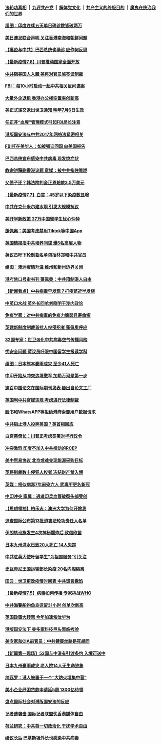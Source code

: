 

####  [法轮功真相](../../../../basic/blob/master/README.md?t=07082102) &nbsp;|&nbsp; [九评共产党](../../../../9ping.md/blob/master/README.md?t=07082102) &nbsp;|&nbsp; [解体党文化](../../../../jtdwh.md/blob/master/README.md?t=07082102)  &nbsp;|&nbsp; [共产主义的终极目的](../../../../gczydzjmd.md/blob/master/README.md?t=07082102) &nbsp;|&nbsp; [魔鬼在统治我们的世界](../../../../mgztzwmdsj.md/blob/master/README.md?t=07082102) 

#### [组图：印度连续五天单日确诊数皆破两万](../pages/nsc418/n12238724.md?t=07082102) 

#### [美日澳发联合声明 关注香港南海和朝鲜问题](../pages/nsc418/n12240998.md?t=07082102) 

#### [【瘟疫与中共】巴西总统也确诊 应作何反思](../pages/nsc418/n12240166.md?t=07082102) 

#### [【最新疫情7.8】川普推动国家全面开放](../pages/nsc418/n12239975.md?t=07082102) 

#### [中共阻美国人入藏 美将对官员施签证制裁](../pages/nsc418/n12240452.md?t=07082102) 

#### [FBI：每10小时启动一起中共相关反间谍案](../pages/nsc418/n12239799.md?t=07082102) 

#### [大量外企退租 香港办公楼空置率创新高](../pages/nsc418/n12240111.md?t=07082102) 

#### [美正式递交退出世卫通知 明年7月6日生效](../pages/nsc418/n12239902.md?t=07082102) 

#### [任正非“血腥”管理模式引起FBI局长注意](../pages/nsc418/n12239966.md?t=07082102) 

#### [港版国安法与中共2017年网络法紧密相关](../pages/nsc418/n12239427.md?t=07082102) 

#### [FBI吁在美华人：如被强迫回国 向美国报告](../pages/nsc418/n12239450.md?t=07082102) 

#### [巴西总统宣布感染中共病毒 现发烧症状](../pages/nsc418/n12239468.md?t=07082102) 

#### [教宗讲稿删香港议题 意媒：被中共掐住喉咙](../pages/nsc418/n12239424.md?t=07082102) 

#### [父债子还？韩法院判金正恩赔款3.5万美元](../pages/nsc418/n12239338.md?t=07082102) 

#### [【最新疫情7.7】白宫：45岁以下染疫数显增](../pages/nsc418/n12237581.md?t=07082102) 

#### [中共在克什米尔建水坝 引发大规模抗议](../pages/nsc418/n12239209.md?t=07082102) 

#### [美开学新政策 37万中国留学生忧心忡忡](../pages/nsc418/n12239233.md?t=07082102) 

#### [蓬佩奥：美国考虑禁用Tiktok等中国App](../pages/nsc418/n12238644.md?t=07082102) 

#### [英国情报指中共培养间谍 爆5名高层人物](../pages/nsc418/n12238557.md?t=07082102) 

#### [英议员吁下轮制裁名单包括林郑和中共官员](../pages/nsc418/n12238655.md?t=07082102) 

#### [组图：澳洲疫情升温 维州和新州边界关闭](../pages/nsc418/n12236420.md?t=07082102) 

#### [港府禁口号审书刊 蓬佩奥：中共箝制港人自由](../pages/nsc418/n12238057.md?t=07082102) 

#### [【新闻看点】中共病毒早发现？打疫苗近半发烧](../pages/nsc418/n12237234.md?t=07082102) 

#### [中英口水战 英外长回呛刘晓明干涉内政论](../pages/nsc418/n12237345.md?t=07082102) 

#### [免疫学家：对中共病毒的免疫力脆弱且寿命短](../pages/nsc418/n12237337.md?t=07082102) 

#### [英建新制度制裁首批人权侵犯者 蓬佩奥呼应](../pages/nsc418/n12237281.md?t=07082102) 

#### [32国专家：世卫淡化中共病毒空气传播风险](../pages/nsc418/n12237248.md?t=07082102) 

#### [忧安全问题 荷议员吁限中国留学生报读学科](../pages/nsc418/n12236937.md?t=07082102) 

#### [组图：日本熊本豪雨成灾 至少41人死亡](../pages/nsc418/n12235775.md?t=07082102) 

#### [中印开始从冲突边境撤军 加勒万河是第一步](../pages/nsc418/n12236708.md?t=07082102) 

#### [逾百中国论文在国际期刊发表 疑出自论文工厂](../pages/nsc418/n12236843.md?t=07082102) 

#### [英国判中共官媒违规 考虑进行法律制裁](../pages/nsc418/n12236722.md?t=07082102) 

#### [脸书和WhatsAPP等拒绝港府索要用户数据请求](../pages/nsc418/n12236669.md?t=07082102) 

#### [中共阻止港人投奔英国？英首相回应](../pages/nsc418/n12236576.md?t=07082102) 

#### [白宫幕僚长：川普正考虑签署对华行政令](../pages/nsc418/n12236557.md?t=07082102) 

#### [冲突激烈 印度不加入中共推动的RCEP](../pages/nsc418/n12236439.md?t=07082102) 

#### [美中贸易协议 北京或难兑现能源采购目标](../pages/nsc418/n12236355.md?t=07082102) 

#### [英将制裁数十侵犯人权者 冻结财产禁入境](../pages/nsc418/n12235718.md?t=07082102) 

#### [英媒：相似病毒7年前染六人 武毒所更名新冠](../pages/nsc418/n12235338.md?t=07082102) 

#### [中印冲突 家属：遇难印兵血管破裂头部受创](../pages/nsc418/n12235064.md?t=07082102) 

#### [【思想领袖】柏乐志：澳洲大学为何开除我](../pages/nsc418/n12174002.md?t=07082102) 

#### [追查国际公布第13批迫害法轮功责任人名单](../pages/nsc418/n12234695.md?t=07082102) 

#### [伊朗核设施发生4次神秘爆炸后 致信欧盟](../pages/nsc418/n12234576.md?t=07082102) 

#### [日本九州洪水已致20人死亡 14人失踪](../pages/nsc418/n12234452.md?t=07082102) 

#### [中共驻英大使吁留学生“为祖国服务”引关注](../pages/nsc418/n12234465.md?t=07082102) 

#### [史瓦帝尼王国运输部长染疫 20名内阁隔离](../pages/nsc418/n12234363.md?t=07082102) 

#### [田云：世卫更改疫情时间表 中共谎言露馅](../pages/nsc418/n12233381.md?t=07082102) 

#### [【最新疫情7.5】病毒如何传播 专家挑战WHO](../pages/nsc418/n12229032.md?t=07082102) 

#### [中共海警船钓鱼岛逗留31小时 创单次新高](../pages/nsc418/n12234085.md?t=07082102) 

#### [英国政策大转弯 今年加速淘汰华为](../pages/nsc418/n12234119.md?t=07082102) 

#### [港版国安法下 美多家科技巨头面临考验](../pages/nsc418/n12233224.md?t=07082102) 

#### [美专家和CIA前官员：中共健康丝路是死胡同](../pages/nsc418/n12217750.md?t=07082102) 

#### [【新闻第一现场】52国与中港有引渡条约 入境可送中](../pages/nsc418/n12233532.md?t=07082102) 

#### [日本九州豪雨成灾 老人院14人无生命迹象](../pages/nsc418/n12233270.md?t=07082102) 

#### [纳瓦罗：港人被置于一个“大防火墙集中营”](../pages/nsc418/n12233112.md?t=07082102) 

#### [美小企业纾困贷款申请延5周 1300亿待领](../pages/nsc418/n12233039.md?t=07082102) 

#### [盘点国际社会对港版国安法的反应](../pages/nsc418/n12232843.md?t=07082102) 

#### [记者遭袭击 国际记者联盟忧香港媒体自由](../pages/nsc418/n12232815.md?t=07082102) 

#### [荷兰研究：中共将一切政治化 干扰学术自由](../pages/nsc418/n12232716.md?t=07082102) 

#### [继议长后 巴基斯坦外长也感染中共病毒](../pages/nsc418/n12232661.md?t=07082102) 

